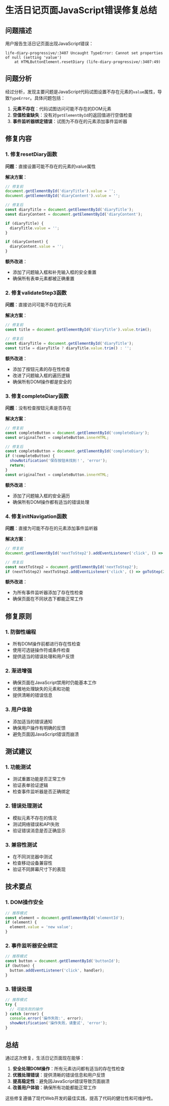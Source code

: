 # 生活日记页面JavaScript错误修复总结

## 问题描述
用户报告生活日记页面出现JavaScript错误：
```
life-diary-progressive/:3407 Uncaught TypeError: Cannot set properties of null (setting 'value')
    at HTMLButtonElement.resetDiary (life-diary-progressive/:3407:49)
```

## 问题分析
经过分析，发现主要问题是JavaScript代码试图设置不存在元素的`value`属性，导致`TypeError`。具体问题包括：

1. **元素不存在**：代码试图访问可能不存在的DOM元素
2. **空值检查缺失**：没有对`getElementById`的返回值进行空值检查
3. **事件监听器绑定错误**：试图为不存在的元素添加事件监听器

## 修复内容

### 1. 修复resetDiary函数
**问题**：直接设置可能不存在的元素的value属性

**解决方案**：
```javascript
// 修复前
document.getElementById('diaryTitle').value = '';
document.getElementById('diaryContent').value = '';

// 修复后
const diaryTitle = document.getElementById('diaryTitle');
const diaryContent = document.getElementById('diaryContent');

if (diaryTitle) {
  diaryTitle.value = '';
}

if (diaryContent) {
  diaryContent.value = '';
}
```

**额外改进**：
- 添加了问题输入框和补充输入框的安全重置
- 确保所有表单元素都被正确重置

### 2. 修复validateStep3函数
**问题**：直接访问可能不存在的元素

**解决方案**：
```javascript
// 修复前
const title = document.getElementById('diaryTitle').value.trim();

// 修复后
const diaryTitle = document.getElementById('diaryTitle');
const title = diaryTitle ? diaryTitle.value.trim() : '';
```

**额外改进**：
- 添加了按钮元素的存在性检查
- 改进了问题输入框的遍历逻辑
- 确保所有DOM操作都是安全的

### 3. 修复completeDiary函数
**问题**：没有检查按钮元素是否存在

**解决方案**：
```javascript
// 修复前
const completeButton = document.getElementById('completeDiary');
const originalText = completeButton.innerHTML;

// 修复后
const completeButton = document.getElementById('completeDiary');
if (!completeButton) {
  showNotification('保存按钮未找到！', 'error');
  return;
}
const originalText = completeButton.innerHTML;
```

**额外改进**：
- 添加了问题输入框的安全遍历
- 确保所有DOM操作都有适当的错误处理

### 4. 修复initNavigation函数
**问题**：直接为可能不存在的元素添加事件监听器

**解决方案**：
```javascript
// 修复前
document.getElementById('nextToStep2').addEventListener('click', () => goToStep(2));

// 修复后
const nextToStep2 = document.getElementById('nextToStep2');
if (nextToStep2) nextToStep2.addEventListener('click', () => goToStep(2));
```

**额外改进**：
- 为所有事件监听器添加了存在性检查
- 确保页面在不同状态下都能正常工作

## 修复原则

### 1. 防御性编程
- 所有DOM操作前都进行存在性检查
- 使用可选链操作符或条件检查
- 提供适当的错误处理和用户反馈

### 2. 渐进增强
- 确保页面在JavaScript禁用时仍能基本工作
- 优雅地处理缺失的元素和功能
- 提供清晰的错误信息

### 3. 用户体验
- 添加适当的错误通知
- 确保用户操作有明确的反馈
- 避免页面因JavaScript错误而崩溃

## 测试建议

### 1. 功能测试
- 测试重置功能是否正常工作
- 验证表单验证逻辑
- 检查事件监听器是否正确绑定

### 2. 错误处理测试
- 模拟元素不存在的情况
- 测试网络错误和API失败
- 验证错误消息是否正确显示

### 3. 兼容性测试
- 在不同浏览器中测试
- 检查移动设备兼容性
- 验证不同屏幕尺寸下的表现

## 技术要点

### 1. DOM操作安全
```javascript
// 推荐模式
const element = document.getElementById('elementId');
if (element) {
  element.value = 'new value';
}
```

### 2. 事件监听器安全绑定
```javascript
// 推荐模式
const button = document.getElementById('buttonId');
if (button) {
  button.addEventListener('click', handler);
}
```

### 3. 错误处理
```javascript
// 推荐模式
try {
  // 可能失败的操作
} catch (error) {
  console.error('操作失败:', error);
  showNotification('操作失败，请重试', 'error');
}
```

## 总结

通过这次修复，生活日记页面现在能够：

1. **安全处理DOM操作**：所有元素访问都有适当的存在性检查
2. **优雅处理错误**：提供清晰的错误信息和用户反馈
3. **提高稳定性**：避免因JavaScript错误导致页面崩溃
4. **改善用户体验**：确保所有功能都能正常工作

这些修复遵循了现代Web开发的最佳实践，提高了代码的健壮性和可维护性。 